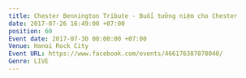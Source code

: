 ```yaml
---
title: Chester Bennington Tribute - Buổi tưởng niệm cho Chester
date: 2017-07-26 16:49:00 +07:00
position: 60
Event date: 2017-07-30 00:00:00 +07:00
Venue: Hanoi Rock City
Event URL: https://www.facebook.com/events/466176387078040/
Genre: LIVE
---
```


